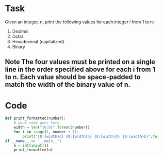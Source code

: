 # Task 
Given an integer, n, print the following values for each integer i from 1 to n:
1. Decimal
2. Octal
3. Hexadecimal (capitalized)
4. Binary

## Note The four values must be printed on a single line in the order specified above for each i from 1 to n. Each value should be space-padded to match the width of the binary value of n.

# Code 
``` python 
def print_formatted(number):
    # your code goes here
    width = len("{0:b}".format(number))
    for i in range(1, number + 1):
        print("{0:{width}d} {0:{width}o} {0:{width}X} {0:{width}b}".format(i, width=width))
if __name__ == '__main__':
    n = int(input())
    print_formatted(n)
```
